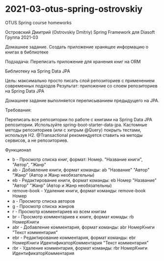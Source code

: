 # 2021-03-otus-spring-ostrovskiy
OTUS Spring course homeworks

Островский Дмитрий (Ostrovskiy Dmitriy)
Spring Framework для Diasoft
Группа 2021-03

Домашнее задание.
Создать приложение хранящее информацию о книгах в библиотеке

Подзадача: Переписать приложение для хранения книг на ORM

Библиотеку на Spring Data JPA

Цель: максимально просто писать слой репозиториев с применением современных подходов Результат: приложение со слоем репозиториев на Spring Data JPA

Домашнее задание выполняется переписыванием предыдущего на JPA.

Требования:

Переписать все репозитории по работе с книгами на Spring Data JPA репозитории.
Используйте spring-boot-starter-data-jpa.
Кастомные методы репозиториев (или с хитрым @Query) покрыть тестами, используя H2.
@Transactional рекомендуется ставить на методы сервисов, а не репозиториев.

Функционал

- b - Просмотр списка книг, формат: Номер. "Название книги", "Автор", "Жанр"
- ab - Добавление книги, формат команды: ab "Название" "Автор" "Жанр" (Автор и Жанр необязательны)
- eb - Редактирование книги, формат команды: eb Номер "Название" "Автор" "Жанр" (Автор и Жанр необязательны)
- remove-book - Удаление книги, формат команды: remove-book Номер
- a - Просмотр списка авторов
- g - Просмотр списка жанров
- r - Просмотр комментариев ко всем книгам
- br - Просмотр комментариев к книге, формат комады: rb НомерКниги  
- abr - Добавление комментария, формат команды: abr НомерКниги "Текст комментария"
- ebr - Редактирование комментария, формат команды: ebr НомерКниги ИдентификаторКомментария "Текст комментария"
- rbr - Удаление комментария, формат команды: rbr НомерКниги ИдентификаторКомментария